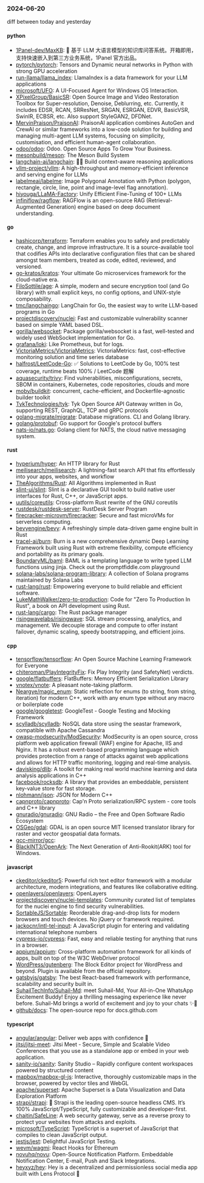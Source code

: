 ### 2024-06-20
diff between today and yesterday

#### python
* [1Panel-dev/MaxKB](https://github.com/1Panel-dev/MaxKB): 🚀 基于 LLM 大语言模型的知识库问答系统。开箱即用，支持快速嵌入到第三方业务系统，1Panel 官方出品。
* [pytorch/pytorch](https://github.com/pytorch/pytorch): Tensors and Dynamic neural networks in Python with strong GPU acceleration
* [run-llama/llama_index](https://github.com/run-llama/llama_index): LlamaIndex is a data framework for your LLM applications
* [microsoft/UFO](https://github.com/microsoft/UFO): A UI-Focused Agent for Windows OS Interaction.
* [XPixelGroup/BasicSR](https://github.com/XPixelGroup/BasicSR): Open Source Image and Video Restoration Toolbox for Super-resolution, Denoise, Deblurring, etc. Currently, it includes EDSR, RCAN, SRResNet, SRGAN, ESRGAN, EDVR, BasicVSR, SwinIR, ECBSR, etc. Also support StyleGAN2, DFDNet.
* [MervinPraison/PraisonAI](https://github.com/MervinPraison/PraisonAI): PraisonAI application combines AutoGen and CrewAI or similar frameworks into a low-code solution for building and managing multi-agent LLM systems, focusing on simplicity, customisation, and efficient human-agent collaboration.
* [odoo/odoo](https://github.com/odoo/odoo): Odoo. Open Source Apps To Grow Your Business.
* [mesonbuild/meson](https://github.com/mesonbuild/meson): The Meson Build System
* [langchain-ai/langchain](https://github.com/langchain-ai/langchain): 🦜🔗 Build context-aware reasoning applications
* [vllm-project/vllm](https://github.com/vllm-project/vllm): A high-throughput and memory-efficient inference and serving engine for LLMs
* [labelmeai/labelme](https://github.com/labelmeai/labelme): Image Polygonal Annotation with Python (polygon, rectangle, circle, line, point and image-level flag annotation).
* [hiyouga/LLaMA-Factory](https://github.com/hiyouga/LLaMA-Factory): Unify Efficient Fine-Tuning of 100+ LLMs
* [infiniflow/ragflow](https://github.com/infiniflow/ragflow): RAGFlow is an open-source RAG (Retrieval-Augmented Generation) engine based on deep document understanding.

#### go
* [hashicorp/terraform](https://github.com/hashicorp/terraform): Terraform enables you to safely and predictably create, change, and improve infrastructure. It is a source-available tool that codifies APIs into declarative configuration files that can be shared amongst team members, treated as code, edited, reviewed, and versioned.
* [go-kratos/kratos](https://github.com/go-kratos/kratos): Your ultimate Go microservices framework for the cloud-native era.
* [FiloSottile/age](https://github.com/FiloSottile/age): A simple, modern and secure encryption tool (and Go library) with small explicit keys, no config options, and UNIX-style composability.
* [tmc/langchaingo](https://github.com/tmc/langchaingo): LangChain for Go, the easiest way to write LLM-based programs in Go
* [projectdiscovery/nuclei](https://github.com/projectdiscovery/nuclei): Fast and customizable vulnerability scanner based on simple YAML based DSL.
* [gorilla/websocket](https://github.com/gorilla/websocket): Package gorilla/websocket is a fast, well-tested and widely used WebSocket implementation for Go.
* [grafana/loki](https://github.com/grafana/loki): Like Prometheus, but for logs.
* [VictoriaMetrics/VictoriaMetrics](https://github.com/VictoriaMetrics/VictoriaMetrics): VictoriaMetrics: fast, cost-effective monitoring solution and time series database
* [halfrost/LeetCode-Go](https://github.com/halfrost/LeetCode-Go): ✅ Solutions to LeetCode by Go, 100% test coverage, runtime beats 100% / LeetCode 题解
* [aquasecurity/trivy](https://github.com/aquasecurity/trivy): Find vulnerabilities, misconfigurations, secrets, SBOM in containers, Kubernetes, code repositories, clouds and more
* [moby/buildkit](https://github.com/moby/buildkit): concurrent, cache-efficient, and Dockerfile-agnostic builder toolkit
* [TykTechnologies/tyk](https://github.com/TykTechnologies/tyk): Tyk Open Source API Gateway written in Go, supporting REST, GraphQL, TCP and gRPC protocols
* [golang-migrate/migrate](https://github.com/golang-migrate/migrate): Database migrations. CLI and Golang library.
* [golang/protobuf](https://github.com/golang/protobuf): Go support for Google's protocol buffers
* [nats-io/nats.go](https://github.com/nats-io/nats.go): Golang client for NATS, the cloud native messaging system.

#### rust
* [hyperium/hyper](https://github.com/hyperium/hyper): An HTTP library for Rust
* [meilisearch/meilisearch](https://github.com/meilisearch/meilisearch): A lightning-fast search API that fits effortlessly into your apps, websites, and workflow
* [TheAlgorithms/Rust](https://github.com/TheAlgorithms/Rust): All Algorithms implemented in Rust
* [slint-ui/slint](https://github.com/slint-ui/slint): Slint is a declarative GUI toolkit to build native user interfaces for Rust, C++, or JavaScript apps.
* [uutils/coreutils](https://github.com/uutils/coreutils): Cross-platform Rust rewrite of the GNU coreutils
* [rustdesk/rustdesk-server](https://github.com/rustdesk/rustdesk-server): RustDesk Server Program
* [firecracker-microvm/firecracker](https://github.com/firecracker-microvm/firecracker): Secure and fast microVMs for serverless computing.
* [bevyengine/bevy](https://github.com/bevyengine/bevy): A refreshingly simple data-driven game engine built in Rust
* [tracel-ai/burn](https://github.com/tracel-ai/burn): Burn is a new comprehensive dynamic Deep Learning Framework built using Rust with extreme flexibility, compute efficiency and portability as its primary goals.
* [BoundaryML/baml](https://github.com/BoundaryML/baml): BAML is a templating language to write typed LLM functions using jinja. Check out the promptfiddle.com playground
* [solana-labs/solana-program-library](https://github.com/solana-labs/solana-program-library): A collection of Solana programs maintained by Solana Labs
* [rust-lang/rust](https://github.com/rust-lang/rust): Empowering everyone to build reliable and efficient software.
* [LukeMathWalker/zero-to-production](https://github.com/LukeMathWalker/zero-to-production): Code for "Zero To Production In Rust", a book on API development using Rust.
* [rust-lang/cargo](https://github.com/rust-lang/cargo): The Rust package manager
* [risingwavelabs/risingwave](https://github.com/risingwavelabs/risingwave): SQL stream processing, analytics, and management. We decouple storage and compute to offer instant failover, dynamic scaling, speedy bootstrapping, and efficient joins.

#### cpp
* [tensorflow/tensorflow](https://github.com/tensorflow/tensorflow): An Open Source Machine Learning Framework for Everyone
* [chiteroman/PlayIntegrityFix](https://github.com/chiteroman/PlayIntegrityFix): Fix Play Integrity (and SafetyNet) verdicts.
* [google/flatbuffers](https://github.com/google/flatbuffers): FlatBuffers: Memory Efficient Serialization Library
* [vnotex/vnote](https://github.com/vnotex/vnote): A pleasant note-taking platform.
* [Neargye/magic_enum](https://github.com/Neargye/magic_enum): Static reflection for enums (to string, from string, iteration) for modern C++, work with any enum type without any macro or boilerplate code
* [google/googletest](https://github.com/google/googletest): GoogleTest - Google Testing and Mocking Framework
* [scylladb/scylladb](https://github.com/scylladb/scylladb): NoSQL data store using the seastar framework, compatible with Apache Cassandra
* [owasp-modsecurity/ModSecurity](https://github.com/owasp-modsecurity/ModSecurity): ModSecurity is an open source, cross platform web application firewall (WAF) engine for Apache, IIS and Nginx. It has a robust event-based programming language which provides protection from a range of attacks against web applications and allows for HTTP traffic monitoring, logging and real-time analysis.
* [davisking/dlib](https://github.com/davisking/dlib): A toolkit for making real world machine learning and data analysis applications in C++
* [facebook/rocksdb](https://github.com/facebook/rocksdb): A library that provides an embeddable, persistent key-value store for fast storage.
* [nlohmann/json](https://github.com/nlohmann/json): JSON for Modern C++
* [capnproto/capnproto](https://github.com/capnproto/capnproto): Cap'n Proto serialization/RPC system - core tools and C++ library
* [gnuradio/gnuradio](https://github.com/gnuradio/gnuradio): GNU Radio – the Free and Open Software Radio Ecosystem
* [OSGeo/gdal](https://github.com/OSGeo/gdal): GDAL is an open source MIT licensed translator library for raster and vector geospatial data formats.
* [gcc-mirror/gcc](https://github.com/gcc-mirror/gcc): 
* [BlackINT3/OpenArk](https://github.com/BlackINT3/OpenArk): The Next Generation of Anti-Rookit(ARK) tool for Windows.

#### javascript
* [ckeditor/ckeditor5](https://github.com/ckeditor/ckeditor5): Powerful rich text editor framework with a modular architecture, modern integrations, and features like collaborative editing.
* [openlayers/openlayers](https://github.com/openlayers/openlayers): OpenLayers
* [projectdiscovery/nuclei-templates](https://github.com/projectdiscovery/nuclei-templates): Community curated list of templates for the nuclei engine to find security vulnerabilities.
* [SortableJS/Sortable](https://github.com/SortableJS/Sortable): Reorderable drag-and-drop lists for modern browsers and touch devices. No jQuery or framework required.
* [jackocnr/intl-tel-input](https://github.com/jackocnr/intl-tel-input): A JavaScript plugin for entering and validating international telephone numbers
* [cypress-io/cypress](https://github.com/cypress-io/cypress): Fast, easy and reliable testing for anything that runs in a browser.
* [appium/appium](https://github.com/appium/appium): Cross-platform automation framework for all kinds of apps, built on top of the W3C WebDriver protocol
* [WordPress/gutenberg](https://github.com/WordPress/gutenberg): The Block Editor project for WordPress and beyond. Plugin is available from the official repository.
* [gatsbyjs/gatsby](https://github.com/gatsbyjs/gatsby): The best React-based framework with performance, scalability and security built in.
* [SuhailTechInfo/Suhail-Md](https://github.com/SuhailTechInfo/Suhail-Md): meet Suhail-Md, Your All-in-One WhatsApp Excitement Buddy! Enjoy a thrilling messaging experience like never before. Suhail-Md brings a world of excitement and joy to your chats ✨🤖
* [github/docs](https://github.com/github/docs): The open-source repo for docs.github.com

#### typescript
* [angular/angular](https://github.com/angular/angular): Deliver web apps with confidence 🚀
* [jitsi/jitsi-meet](https://github.com/jitsi/jitsi-meet): Jitsi Meet - Secure, Simple and Scalable Video Conferences that you use as a standalone app or embed in your web application.
* [sanity-io/sanity](https://github.com/sanity-io/sanity): Sanity Studio – Rapidly configure content workspaces powered by structured content
* [mapbox/mapbox-gl-js](https://github.com/mapbox/mapbox-gl-js): Interactive, thoroughly customizable maps in the browser, powered by vector tiles and WebGL
* [apache/superset](https://github.com/apache/superset): Apache Superset is a Data Visualization and Data Exploration Platform
* [strapi/strapi](https://github.com/strapi/strapi): 🚀 Strapi is the leading open-source headless CMS. It’s 100% JavaScript/TypeScript, fully customizable and developer-first.
* [chaitin/SafeLine](https://github.com/chaitin/SafeLine): A web security gateway, serve as a reverse proxy to protect your websites from attacks and exploits.
* [microsoft/TypeScript](https://github.com/microsoft/TypeScript): TypeScript is a superset of JavaScript that compiles to clean JavaScript output.
* [jestjs/jest](https://github.com/jestjs/jest): Delightful JavaScript Testing.
* [wevm/wagmi](https://github.com/wevm/wagmi): React Hooks for Ethereum
* [novuhq/novu](https://github.com/novuhq/novu): Open-Source Notification Platform. Embeddable Notification Center, E-mail, Push and Slack Integrations.
* [heyxyz/hey](https://github.com/heyxyz/hey): Hey is a decentralized and permissionless social media app built with Lens Protocol 🌿
